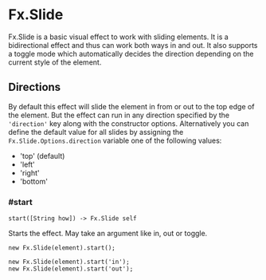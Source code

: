 # Fx.Slide

Fx.Slide is a basic visual effect to work with sliding elements. It is a
bidirectional effect and thus can work both ways in and out. It also supports
a toggle mode which automatically decides the direction depending on the 
current style of the element.

## Directions

By default this effect will slide the element in from or out to the top edge of
the element. But the effect can run in any direction specified by the `'direction'`
key along with the constructor options. Alternatively you can define the default 
value for all slides by assigning the `Fx.Slide.Options.direction` variable one of 
the following values:

* 'top' (default)
* 'left'
* 'right'
* 'bottom'

### #start

    start([String how]) -> Fx.Slide self

Starts the effect. May take an argument like in, out or toggle.

    new Fx.Slide(element).start();
    
    new Fx.Slide(element).start('in');
    new Fx.Slide(element).start('out');